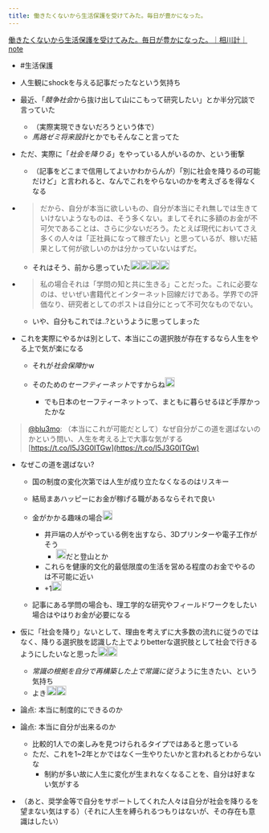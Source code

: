 ```yaml
---
title: 働きたくないから生活保護を受けてみた。毎日が豊かになった。
---
```


[働きたくないから生活保護を受けてみた。毎日が豊かになった。｜相川計｜note](https://note.com/kei_aikawa/n/n4edd6eb2f714)

* \#生活保護

* 人生観にshockを与える記事だったなという気持ち

* 最近、「*競争社会*から抜け出して山にこもって研究したい」とか半分冗談で言っていた
  
  * （実際実現できないだろうという体で）
  * *馬路ゼミ将来設計*とかでもそんなこと言ってた
* ただ、実際に「*社会を降りる*」をやっている人がいるのか、という衝撃
  
  * （記事をどこまで信用してよいかわからんが）「別に社会を降りるの可能だけど」と言われると、なんでこれをやらないのかを考えざるを得なくなる
* 
   > 
   > だから、自分が本当に欲しいもの、自分が本当にそれ無しでは生きていけないようなものは、そう多くない。ましてそれに多額のお金が不可欠であることは、さらに少ないだろう。たとえば現代においてさえ多くの人々は「正社員になって稼ぎたい」と思っているが、稼いだ結果として何が欲しいのかは分かっていないはずだ。
  
  * それはそう、前から思っていた<img src='https://scrapbox.io/api/pages/blu3mo-public/blu3mo/icon' alt='blu3mo.icon' height="19.5"/><img src='https://scrapbox.io/api/pages/blu3mo-public/blu3mo/icon' alt='blu3mo.icon' height="19.5"/><img src='https://scrapbox.io/api/pages/blu3mo-public/blu3mo/icon' alt='blu3mo.icon' height="19.5"/><img src='https://scrapbox.io/api/pages/blu3mo-public/blu3mo/icon' alt='blu3mo.icon' height="19.5"/>
* 
   > 
   > 私の場合それは「学問の知と共に生きる」ことだった。これに必要なのは、せいぜい書籍代とインターネット回線だけである。学界での評価なり、研究者としてのポストは自分にとって不可欠なものでない。
  
  * いや、自分もこれでは..?というように思ってしまった
* これを実際にやるかは別として、本当にこの選択肢が存在するなら人生をやる上で気が楽になる
  
  * それが*社会保障*かw
  * そのための*セーフティーネット*ですからね<img src='https://scrapbox.io/api/pages/blu3mo-public/takker/icon' alt='takker.icon' height="19.5"/>

    * でも日本のセーフティーネットって、まともに暮らせるほど手厚かったかな

 > 
 > [@blu3mo](https://twitter.com/blu3mo/status/1584569820846051328): （本当にこれが可能だとして）なぜ自分がこの道を選ばないのかという問い、人生を考える上で大事な気がする
 > [https://t.co/I5J3G0ITGw](https://t.co/I5J3G0ITGw)

* なぜこの道を選ばない?
  
  * 国の制度の変化次第では人生が成り立たなくなるのはリスキー
  * 結局まあハッピーにお金が稼げる職があるならそれで良い
  * 金がかかる趣味の場合<img src='https://scrapbox.io/api/pages/blu3mo-public/takker/icon' alt='takker.icon' height="19.5"/>

    * 井戸端の人がやっている例を出すなら、3Dプリンターや電子工作がそう
      * <img src='https://scrapbox.io/api/pages/blu3mo-public/takker/icon' alt='takker.icon' height="19.5"/>だと登山とか
    * これらを健康的文化的最低限度の生活を営める程度のお金でやるのは不可能に近い
    * +1<img src='https://scrapbox.io/api/pages/blu3mo-public/blu3mo/icon' alt='blu3mo.icon' height="19.5"/>
  * 記事にある学問の場合も、理工学的な研究やフィールドワークをしたい場合はやはりお金が必要になる
* 仮に「社会を降り」ないとして、理由を考えずに大多数の流れに従うのではなく、降りる選択肢を認識した上でよりbetterな選択肢として社会で行きるようにしたいなと思った<img src='https://scrapbox.io/api/pages/blu3mo-public/blu3mo/icon' alt='blu3mo.icon' height="19.5"/><img src='https://scrapbox.io/api/pages/blu3mo-public/blu3mo/icon' alt='blu3mo.icon' height="19.5"/>
  
  * *常識の根拠を自分で再構築した上で常識に従う*ように生きたい、という気持ち
  * よき<img src='https://scrapbox.io/api/pages/blu3mo-public/takker/icon' alt='takker.icon' height="19.5"/><img src='https://scrapbox.io/api/pages/blu3mo-public/takker/icon' alt='takker.icon' height="19.5"/>
* 論点: 本当に制度的にできるのか

* 論点: 本当に自分が出来るのか
  
  * 比較的1人での楽しみを見つけられるタイプではあると思っている
  * ただ、これを1~2年とかではなく一生やりたいかと言われるとわからないな
    * 制約が多い故に人生に変化が生まれなくなることを、自分は好まない気がする
* （あと、奨学金等で自分をサポートしてくれた人々は自分が社会を降りるを望まない気はする）（それに人生を縛られるつもりはないが、その存在も意識はしたい）
